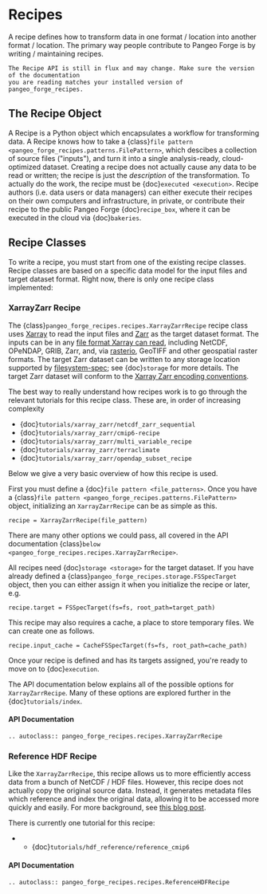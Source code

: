 # Recipes

A recipe defines how to transform data in one format / location into another format / location.
The primary way people contribute to Pangeo Forge is by writing / maintaining recipes.

```{warning}
The Recipe API is still in flux and may change. Make sure the version of the documentation
you are reading matches your installed version of pangeo_forge_recipes.
```

## The Recipe Object

A Recipe is a Python object which encapsulates a workflow for transforming data.
A Recipe knows how to take a {class}`file pattern <pangeo_forge_recipes.patterns.FilePattern>`,
which descibes a collection of source files ("inputs"),
and turn it into a single analysis-ready, cloud-optimized dataset.
Creating a recipe does not actually cause any data to be read or written; the
recipe is just the _description_ of the transformation.
To actually do the work, the recipe must be {doc}`executed <execution>`.
Recipe authors (i.e. data users or data managers) can either execute their recipes
on their own computers and infrastructure, in private, or contribute their recipe
to the public Pangeo Forge {doc}`recipe_box`, where it can be executed in the cloud via
{doc}`bakeries`.

## Recipe Classes

To write a recipe, you must start from one of the existing recipe classes.
Recipe classes are based on a specific data model for the input files and target dataset format.
Right now, there is only one recipe class implemented:

### XarrayZarr Recipe

The {class}`pangeo_forge_recipes.recipes.XarrayZarrRecipe` recipe class uses
[Xarray](http://xarray.pydata.org/) to read the input files and
[Zarr](https://zarr.readthedocs.io/) as the target dataset format.
The inputs can be in any [file format Xarray can read](http://xarray.pydata.org/en/latest/user-guide/io.html),
including NetCDF, OPeNDAP, GRIB, Zarr, and, via [rasterio](https://rasterio.readthedocs.io/),
GeoTIFF and other geospatial raster formats.
The target Zarr dataset can be written to any storage location supported
by [filesystem-spec](https://filesystem-spec.readthedocs.io/); see {doc}`storage`
for more details.
The target Zarr dataset will conform to the
[Xarray Zarr encoding conventions](http://xarray.pydata.org/en/latest/internals/zarr-encoding-spec.html).

The best way to really understand how recipes work is to go through the relevant
tutorials for this recipe class. These are, in order of increasing complexity

- {doc}`tutorials/xarray_zarr/netcdf_zarr_sequential`
- {doc}`tutorials/xarray_zarr/cmip6-recipe`
- {doc}`tutorials/xarray_zarr/multi_variable_recipe`
- {doc}`tutorials/xarray_zarr/terraclimate`
- {doc}`tutorials/xarray_zarr/opendap_subset_recipe`

Below we give a very basic overview of how this recipe is used.

First you must define a {doc}`file pattern <file_patterns>`.
Once you have a {class}`file pattern <pangeo_forge_recipes.patterns.FilePattern>` object,
initializing an `XarrayZarrRecipe` can be as simple as this.

```{code-block} python
recipe = XarrayZarrRecipe(file_pattern)
```

There are many other options we could pass, all covered in the API documentation
{class}`below <pangeo_forge_recipes.recipes.XarrayZarrRecipe>`.

All recipes need {doc}`storage <storage>` for the target dataset.
If you have already defined a {class}`pangeo_forge_recipes.storage.FSSpecTarget` object,
then you can either assign it when you initialize the recipe or later, e.g.

```{code-block} python
recipe.target = FSSpecTarget(fs=fs, root_path=target_path)
```

This recipe may also requires a cache, a place to store temporary
files. We can create one as follows.

```{code-block} python
recipe.input_cache = CacheFSSpecTarget(fs=fs, root_path=cache_path)
```

Once your recipe is defined and has its targets assigned, you're ready to
move on to {doc}`execution`.

The API documentation below explains all of the possible options for `XarrayZarrRecipe`.
Many of these options are explored further in the {doc}`tutorials/index`.

#### API Documentation

```{eval-rst}
.. autoclass:: pangeo_forge_recipes.recipes.XarrayZarrRecipe
```

### Reference HDF Recipe

Like the `XarrayZarrRecipe`, this recipe allows us to more efficiently access data from a bunch of NetCDF / HDF files.
However, this recipe does not actually copy the original source data.
Instead, it generates metadata files which reference and index the original data, allowing it to be accessed more quickly and easily.
For more background, see [this blog post](https://medium.com/pangeo/fake-it-until-you-make-it-reading-goes-netcdf4-data-on-aws-s3-as-zarr-for-rapid-data-access-61e33f8fe685).

There is currently one tutorial for this recipe:

- - {doc}`tutorials/hdf_reference/reference_cmip6`

#### API Documentation


```{eval-rst}
.. autoclass:: pangeo_forge_recipes.recipes.ReferenceHDFRecipe
```
